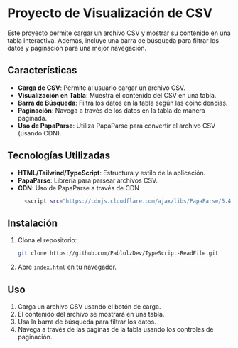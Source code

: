 # Proyecto de Visualización de CSV

Este proyecto permite cargar un archivo CSV y mostrar su contenido en una tabla interactiva. Además, incluye una barra de búsqueda para filtrar los datos y paginación para una mejor navegación.

## Características

- **Carga de CSV**: Permite al usuario cargar un archivo CSV.
- **Visualización en Tabla**: Muestra el contenido del CSV en una tabla.
- **Barra de Búsqueda**: Filtra los datos en la tabla según las coincidencias.
- **Paginación**: Navega a través de los datos en la tabla de manera paginada.
- **Uso de PapaParse**: Utiliza PapaParse para convertir el archivo CSV (usando CDN).

## Tecnologías Utilizadas

- **HTML/Tailwind/TypeScript**: Estructura y estilo de la aplicación.
- **PapaParse**: Librería para parsear archivos CSV.
- **CDN**: Uso de PapaParse a través de CDN
    ```bash
      <script src="https://cdnjs.cloudflare.com/ajax/libs/PapaParse/5.4.1/papaparse.min.js"></script>
    ```


## Instalación

1. Clona el repositorio:
    ```bash
    git clone https://github.com/PablolzDev/TypeScript-ReadFile.git
    ```
3. Abre `index.html` en tu navegador.

## Uso

1. Carga un archivo CSV usando el botón de carga.
2. El contenido del archivo se mostrará en una tabla.
3. Usa la barra de búsqueda para filtrar los datos.
4. Navega a través de las páginas de la tabla usando los controles de paginación.










